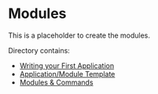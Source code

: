 # Modules

This is a placeholder to create the modules.

Directory contains:

* [Writing your First Application](hello_sky.md)
* [Application/Module Template](module_template.md)
* [Modules & Commands](modules_main.md)
